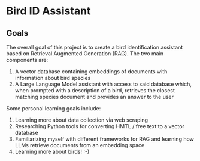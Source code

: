 # Bird ID Assistant

## Goals

The overall goal of this project is to create a bird identification assistant based on Retrieval Augmented Generation (RAG). The two main components are:

1. A vector database containing embeddings of documents with information about bird species
2. A Large Language Model assistant with access to said database which, when prompted with a description of a bird, retrieves the closest matching species document and provides an answer to the user

Some personal learning goals include:

1. Learning more about data collection via web scraping
2. Researching Python tools for converting HMTL / free text to a vector database
3. Familiarizing myself with different frameworks for RAG and learning how LLMs retrieve documents from an embedding space
4. Learning more about birds! :-)
